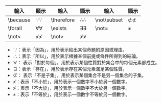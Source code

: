 | 輸入       | 顯示  | 輸入         | 顯示  | 輸入          | 顯示  |
| -------- | --- | ---------- | --- | ----------- | --- |
| \because | ∵∵  | \therefore | ∴∴  | \not\subset | ⊄⊄ |
| \forall  | ∀∀  | \exists    | ∃∃  | \not=       | ≠   |
| \not<    | ≮≮  | \not>      | ≯≯  |             |     |
- $\because$：表示「因為」，用於表示給出某個命題的原因或理由。
- $\therefore$：表示「所以」，用於表示根據某個前提或條件所得到的結論。
- $\forall$： 表示「對於每個」，用於表示某個性質對於集合中的每個元素都成立。
- $\exists$：表示「存在」，用於表示存在某個元素滿足某個性質。
- $\not\subset$： 表示「不是子集」，用於表示某個集合不是另一個集合的子集。
- $\not<$：表示「不小於」，用於表示一個數字不小於另一個數字。
- $\not>$：表示「不大於」，用於表示一個數字不大於另一個數字。
- $\not=$：表示「不等於」，用於表示一個數字不等於另一個數字。
